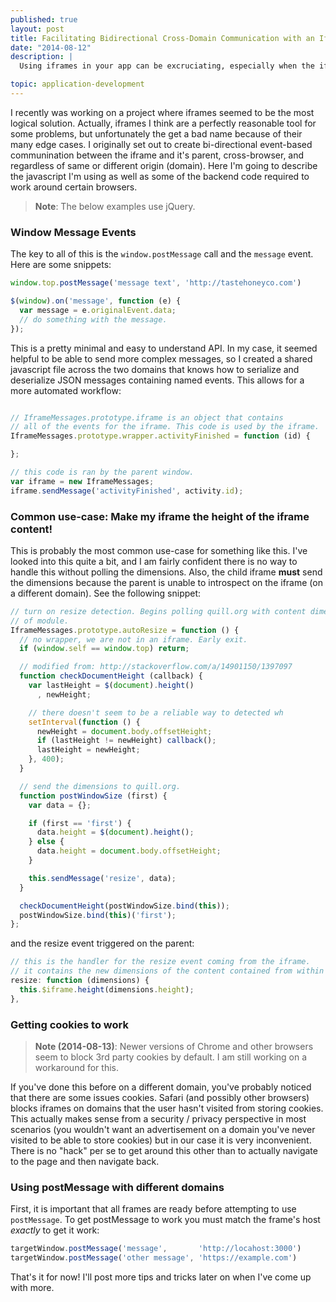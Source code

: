 ```yaml
---
published: true
layout: post
title: Facilitating Bidirectional Cross-Domain Communication with an Iframe
date: "2014-08-12"
description: |
  Using iframes in your app can be excruciating, especially when the iframe and the parent window are on two different domains. I'm going to go over the process of facilitating bi-directional communication between the iframe and it's parent window.

topic: application-development
---
```


I recently was working on a project where iframes seemed to be the most
logical solution. Actually, iframes I think are a perfectly reasonable tool
for some problems, but unfortunately the get a bad name because of their many
edge cases. I originally set out to create bi-directional event-based
communination between the iframe and it's parent, cross-browser, and
regardless of same or different origin (domain). Here I'm going to describe
the javascript I'm using as well as some of the backend code required to work
around certain browsers.

>__Note__: The below examples use jQuery.

### Window Message Events

The key to all of this is the `window.postMessage` call and the `message` event. Here are some snippets:

~~~ js
window.top.postMessage('message text', 'http://tastehoneyco.com')

$(window).on('message', function (e) {
  var message = e.originalEvent.data;
  // do something with the message.
});
~~~

This is a pretty minimal and easy to understand API. In my case, it seemed helpful to be able to send more complex messages, so I created a shared javascript file across the two domains that knows how to serialize and deserialize JSON messages containing named events. This allows for a more automated workflow:

~~~ js

// IframeMessages.prototype.iframe is an object that contains
// all of the events for the iframe. This code is used by the iframe.
IframeMessages.prototype.wrapper.activityFinished = function (id) {

};

// this code is ran by the parent window.
var iframe = new IframeMessages;
iframe.sendMessage('activityFinished', activity.id);
~~~

### Common use-case: Make my iframe the height of the iframe content!

This is probably the most common use-case for something like this. I've looked
into this quite a bit, and I am fairly confident there is no way to handle
this without polling the dimensions. Also, the child iframe __must__ send the
dimensions because the parent is unable to introspect on the iframe (on a
different domain). See the following snippet:

~~~ js
// turn on resize detection. Begins polling quill.org with content dimensions
// of module.
IframeMessages.prototype.autoResize = function () {
  // no wrapper, we are not in an iframe. Early exit.
  if (window.self == window.top) return;

  // modified from: http://stackoverflow.com/a/14901150/1397097
  function checkDocumentHeight (callback) {
    var lastHeight = $(document).height()
      , newHeight;

    // there doesn't seem to be a reliable way to detected wh
    setInterval(function () {
      newHeight = document.body.offsetHeight;
      if (lastHeight != newHeight) callback();
      lastHeight = newHeight;
    }, 400);
  }

  // send the dimensions to quill.org.
  function postWindowSize (first) {
    var data = {};

    if (first == 'first') {
      data.height = $(document).height();
    } else {
      data.height = document.body.offsetHeight;
    }

    this.sendMessage('resize', data);
  }

  checkDocumentHeight(postWindowSize.bind(this));
  postWindowSize.bind(this)('first');
};
~~~

and the resize event triggered on the parent:

~~~ js
// this is the handler for the resize event coming from the iframe.
// it contains the new dimensions of the content contained from within the iframe.
resize: function (dimensions) {
  this.$iframe.height(dimensions.height);
},
~~~

### Getting cookies to work

>__Note (2014-08-13)__: Newer versions of Chrome and other browsers seem to
block 3rd party cookies by default. I am still working on a workaround for
this.

If you've done this before on a different domain, you've probably noticed that
there are some issues cookies. Safari (and possibly other browsers) blocks
iframes on domains that the user hasn't visited from storing cookies. This
actually makes sense from a security / privacy perspective in most scenarios
(you wouldn't want an advertisement on a domain you've never visited to be
able to store cookies) but in our case it is very inconvenient. There is no
"hack" per se to get around this other than to actually navigate to the page
and then navigate back.

### Using postMessage with different domains

First, it is important that all frames are ready before attempting to use
`postMessage`. To get postMessage to work you must match the frame's host
*exactly* to get it work:

~~~ js
targetWindow.postMessage('message',       'http://locahost:3000')
targetWindow.postMessage('other message', 'https://example.com')
~~~

That's it for now! I'll post more tips and tricks later on when I've come up
with more.
